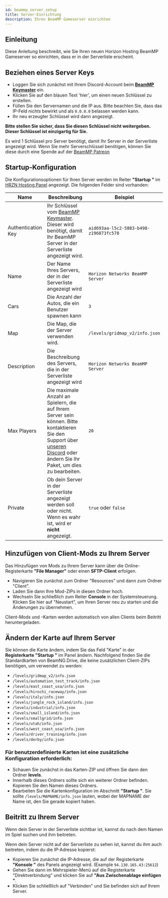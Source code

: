 ```yaml
---
id: beammp_server_setup
title: Server-Einrichtung
description: Ihren BeamMP Gameserver einrichten
---
```


## Einleitung
Diese Anleitung beschreibt, wie Sie Ihren neuen Horizon Hosting BeamMP Gameserver so einrichten, dass er in der Serverliste erscheint. 

## Beziehen eines Server Keys
* Loggen Sie sich zunächst mit Ihrem Discord-Account beim **[BeamMP Keymaster](https://beammp.com/k/keys)** ein.
* Klicken Sie auf den blauen Text 'hier', um einen neuen Schlüssel zu erstellen. 
* Füllen Sie den Servernamen und die IP aus. Bitte beachten Sie, dass das IP-Feld *nichts* bewirkt und als `0.0.0.0` belassen werden kann.
* Ihr neu erzeugter Schlüssel wird dann angezeigt.

**Bitte stellen Sie sicher, dass Sie diesen Schlüssel nicht weitergeben. Dieser Schlüssel ist einzigartig für Sie.**

Es wird 1 Schlüssel pro Server benötigt, damit Ihr Server in der Serverliste angezeigt wird. Wenn Sie mehr Serverschlüssel benötigen, können Sie diese durch eine Spende auf der [BeamMP Patreon](https://patreon.com/BeamMP)

## Startup-Konfiguration
Die Konfigurationsoptionen für Ihren Server werden im Reiter **"Startup "** im [HRZN Hosting Panel](https://hrzn.link/panel) angezeigt. Die folgenden Felder sind vorhanden:

|Name | Beschreibung | Beispiel |
|-----|-------------|---------|
| Authentication Key | Ihr Schlüssel vom [BeamMP Keymaster](https://beammp.com/k/keys). Dieser wird benötigt, damit Ihr BeamMP Server in der Serverliste angezeigt wird. | `aid693aa-l5c2-5883-b498-z196873fc578` |
| Name | Der Name Ihres Servers, der in der Serverliste angezeigt wird | `Horizon Networks BeamMP Server` |
| Cars | Die Anzahl der Autos, die ein Benutzer spawnen kann | `3` |
| Map | Die Map, die der Server verwenden wird. | `/levels/gridmap_v2/info.json`
| Description | Die Beschreibung des Servers, die in der Serverliste angezeigt wird | `Horizon Networks BeamMP Server` |
| Max Players | Die maximale Anzahl an Spielern, die auf Ihrem Server sein können. Bitte kontaktieren Sie den Support über [unseren Discord](https://hrzn.link/discord) oder ändern Sie Ihr Paket, um dies zu bearbeiten. | `20` |
| Private | Ob dein Server in der Serverliste angezeigt werden soll oder nicht. Wenn es wahr ist, wird er **nicht** angezeigt. | `true` oder `false` |

## Hinzufügen von Client-Mods zu Ihrem Server
Das Hinzufügen von Mods zu Ihrem Server kann über die Online-Registerkarte **"File Manager"** oder einen **SFTP-Client** erfolgen.  
* Navigieren Sie zunächst zum Ordner "Resources" und dann zum Ordner "Client". 
* Laden Sie dann Ihre Mod-ZIPs in diesen Ordner hoch.
* Wechseln Sie schließlich zum Reiter **Console** in der Systemsteuerung. Klicken Sie hier auf "Neustart", um Ihren Server neu zu starten und die Änderungen zu übernehmen.

Client-Mods und -Karten werden automatisch von allen Clients beim Beitritt heruntergeladen. 

## Ändern der Karte auf Ihrem Server
Sie können die Karte ändern, indem Sie das Feld "Karte" in der **Registerkarte "Startup "** im Panel ändern. Nachfolgend finden Sie die Standardkarten von BeamNG.Drive, die keine zusätzlichen Client-ZIPs benötigen, um verwendet zu werden:
* `/levels/gridmap_v2/info.json`
* `/levels/automation_test_track/info.json`
* `/levels/east_coast_usa/info.json`
* `/levels/hirochi_raceway/info.json`
* `/levels/italy/info.json`
* `/levels/jungle_rock_island/info.json`
* `/levels/industrial/info.json`
* `/levels/small_island/info.json`
* `/levels/smallgrid/info.json`
* `/levels/utah/info.json`
* `/levels/west_coast_usa/info.json`
* `/levels/driver_training/info.json`
* `/levels/derby/info.json`

### Für benutzerdefinierte Karten ist eine zusätzliche Konfiguration erforderlich:
* Schauen Sie zunächst in das Karten-ZIP und öffnen Sie dann den Ordner **levels**.
* Innerhalb dieses Ordners sollte sich ein weiterer Ordner befinden. Kopieren Sie den Namen dieses Ordners.
* Bearbeiten Sie die Kartenkonfiguration im Abschnitt **"Startup "**. Sie sollte `/levels/MAPNAME/info.json` lauten, wobei der MAPNAME der Name ist, den Sie gerade kopiert haben.

## Beitritt zu Ihrem Server

Wenn dein Server in der Serverliste sichtbar ist, kannst du nach dem Namen im Spiel suchen und ihm beitreten. 

Wenn dein Server nicht auf der Serverliste zu sehen ist, kannst du ihm auch beitreten, indem du die IP-Adresse kopierst: 
* Kopieren Sie zunächst die IP-Adresse, die auf der Registerkarte **"Konsole "** des Panels angezeigt wird. (Example `94.130.165.43:25612`)
* Gehen Sie dann im Mehrspieler-Menü auf die Registerkarte "Direktverbindung" und klicken Sie auf **"Aus Zwischenablage einfügen "**. 
* Klicken Sie schließlich auf "Verbinden" und Sie befinden sich auf Ihrem Server.
